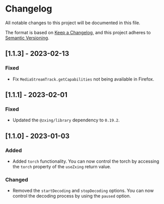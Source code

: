 # Changelog

All notable changes to this project will be documented in this file.

The format is based on [Keep a Changelog](https://keepachangelog.com/en/1.0.0/),
and this project adheres to [Semantic Versioning](https://semver.org/spec/v2.0.0.html).

## [1.1.3] - 2023-02-13

### Fixed

- Fix `MediaStreamTrack.getCapabilities` not being available in Firefox.

## [1.1.1] - 2023-02-01

### Fixed

- Updated the `@zxing/library` dependency to `0.19.2`.

## [1.1.0] - 2023-01-03

### Added

- Added `torch` functionality. You can now control the torch by accessing the `torch` property of the `useZxing` return value.

### Changed

- Removed the `startDecoding` and `stopDecoding` options. You can now control the decoding process by using the `paused` option.
